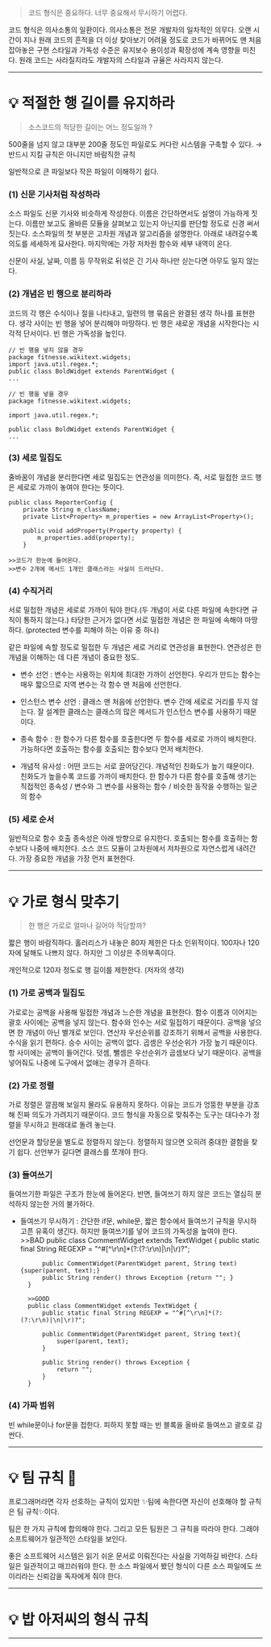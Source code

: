 > 코드 형식은 중요하다. 너무 중요해서 무시하기 어렵다.

코드 형식은 의사소통의 일환이다. 의사소통은 전문 개발자의 일차적인 의무다.
오랜 시간이 지나 원래 코드의 흔적을 더 이상 찾아보기 어려울 정도로 코드가 바뀌어도 맨 처음 잡아놓은 구현 스타일과 가독성 수준은 유지보수 용이성과 확장성에 계속 영향을 미친다.
원래 코드는 사라질지라도 개발자의 스타일과 규율은 사라지지 않는다.

---

# 💡 적절한 행 길이를 유지하라

> 소스코드의 적당한 길이는 어느 정도일까 ?

500줄을 넘지 않고 대부분 200줄 정도인 파일로도 커다란 시스템을 구축할 수 있다. → 반드시 지킬 규칙은 아니지만 바람직한 규칙

일반적으로 큰 파일보다 작은 파일이 이해하기 쉽다.


### (1) 신문 기사처럼 작성하라

소스 파일도 신문 기사와 비슷하게 작성한다. 이름은 간단하면서도 설명이 가능하게 짓는다. 이름만 보고도 올바른 모듈을 살펴보고 있는지 아닌지를 판단할 정도로 신경 써서 짓는다. 소스파일의 첫 부분은 고차원 개념과 알고리즘을 설명한다. 아래로 내려갈수록 의도를 세세하게 묘사한다. 마지막에는 가장 저차원 함수와 세부 내역이 온다.

신문이 사실, 날짜, 이름 등 무작위로 뒤섞은 긴 기사 하나만 싣는다면 아무도 일지 않는다.


### (2) 개념은 빈 행으로 분리하라

코드의 각 행은 수식이나 절을 나타내고, 일련의 행 묶음은 완결된 생각 하나를 표현한다. 생각 사이는 빈 행을 넣어 분리해야 마땅하다. 빈 행은 새로운 개념을 시작한다는 시각적 단서이다. 빈 행은 가독성을 높인다.

	// 빈 행을 넣지 않을 경우
	package fitnesse.wikitext.widgets;
	import java.util.regex.*;
	public class BoldWidget extends ParentWidget {
	...

	// 빈 행을 넣을 경우
	package fitnesse.wikitext.widgets;

	import java.util.regex.*;

	public class BoldWidget extends ParentWidget {
	...

### (3) 세로 밀집도

줄바꿈이 개념을 분리한다면 세로 밀집도는 연관성을 의미한다.
즉, 서로 밀접한 코드 행은 세로로 가까이 놓여야 한다는 뜻이다.

	public class ReporterConfig {
		private String m_className;
		private List<Property> m_properties = new ArrayList<Property>();

		public void addProperty(Property property) { 
			m_properties.add(property);
		}

	>>코드가 한눈에 들어온다.
	>>변수 2개에 메서드 1개인 클래스라는 사실이 드러난다.

### (4) 수직거리

서로 밀접한 개념은 세로로 가까이 둬야 한다.(두 개념이 서로 다른 파일에 속한다면 규칙이 통하지 않는다.)
타당한 근거가 없다면 서로 밀접한 개념은 한 파일에 속해야 마땅하다.
(protected 변수를 피해야 하는 이유 중 하나)

같은 파일에 속할 정도로 밀접한 두 개념은 세로 거리로 연관성을 표현한다. 연관성은 한 개념을 이해하는 데 다른 개념이 중요한 정도.

* 변수 선언 
: 변수는 사용하는 위치에 최대한 가까이 선언한다.
우리가 만드는 함수는 매우 짧으므로 지역 변수는 각 함수 맨 처음에 선언한다.

* 인스턴스 변수 선언 : 클래스 맨 처음에 선언한다. 변수 간에 세로로 거리를 두지 않는다. 잘 설계한 클래스는 클래스의 많은 메서드가 인스턴스 변수를 사용하기 때문이다.

* 종속 함수 : 한 함수가 다른 함수를 호출한다면 두 함수를 세로로 가까이 배치한다. 가능하다면 호출하는 함수를 호출되는 함수보다 먼저 배치한다.

* 개념적 유사성 : 어떤 코드는 서로 끌어당긴다. 개념적인 친화도가 높기 때문이다. 친화도가 높을수록 코드를 가까이 배치한다.
한 함수가 다른 함수를 호출해 생기는 직접적인 종속성 / 변수와 그 변수를 사용하는 함수 / 비슷한 동작을 수행하는 일군의 함수

### (5) 세로 순서

일반적으로 함수 호출 종속성은 아래 방향으로 유지한다. 호출되는 함수를 호출하는 함수보다 나중에 배치한다. 소스 코드 모듈이 고차원에서 저차원으로 자연스럽게 내려간다. 가장 중요한 개념을 가장 먼저 표현한다.

---

# 💡 가로 형식 맞추기

> 한 행은 가로로 얼마나 길어야 적당할까?

짧은 행이 바람직하다. 홀러리스가 내놓은 80자 제한은 다소 인위적이다.
100자나 120자에 달해도 나쁘지 않다. 하지만 그 이상은 주의부족이다.

개인적으로 120자 정도로 행 길이를 제한한다. (저자의 생각)


### (1) 가로 공백과 밀집도

가로로는 공백을 사용해 밀접한 개념과 느슨한 개념을 표현한다.
함수 이름과 이어지는 괄호 사이에는 공백을 넣지 않는다. 함수와 인수는 서로 밀접하기 때문이다. 공백을 넣으면 한 개념이 아닌 별개로 보인다. 연산자 우선순위를 강조하기 위해서 공백을 사용한다. 수식을 읽기 편하다. 승수 사이는 공백이 없다. 곱셈은 우선순위가 가장 높기 때문이다. 항 사이에는 공백이 들어간다. 덧셈, 뺄셈은 우선순위가 곱셈보다 낮기 때문이다. 공백을 넣어줘도 나중에 도구에서 없애는 경우가 흔하다.


### (2) 가로 정렬

가로 정렬은 깔끔해 보일지 몰라도 유용하지 못하다. 이유는 코드가 엉뚱한 부분을 강조해 진짜 의도가 가려지기 때문이다. 코드 형식을 자동으로 맞춰주는 도구는 대다수가 정렬을 무시하고 원래대로 돌려 놓는다.

선언문과 할당문을 별도로 정렬하지 않는다. 정렬하지 않으면 오히려 중대한 결함을 찾기 쉽다. 선언부가 길다면 클래스를 쪼개야 한다.


### (3) 들여쓰기

들여쓰기한 파일은 구조가 한눈에 들어온다.
반면, 들여쓰기 하지 않은 코드는 열심히 분석하지 않는한 거의 불가하다.

* 들여쓰기 무시하기 : 간단한 if문, while문, 짧은 함수에서 들여쓰기 규칙을 무시하고픈 유혹이 생긴다. 하지만 들여쓰기를 넣어 코드의 가독성을 높여야 한다.
		>>BAD
		public class CommentWidget extends TextWidget {
			public static final String REGEXP = "^#[^\r\n]*(?:(?:\r\n)|\n|\r)?";

			public CommentWidget(ParentWidget parent, String text){super(parent, text);}
			public String render() throws Exception {return ""; } 
		}

		>>GOOD
		public class CommentWidget extends TextWidget {
			public static final String REGEXP = "^#[^\r\n]*(?:(?:\r\n)|\n|\r)?";

			public CommentWidget(ParentWidget parent, String text){
				super(parent, text);
			}

			public String render() throws Exception {
				return ""; 
			} 
		}

### (4) 가짜 범위

빈 while문이나 for문을 접한다. 피하지 못할 때는 빈 블록을 올바로 들여쓰고 괄호로 감싼다.

---

# 💡 팀 규칙 👑

프로그래머라면 각자 선호하는 규칙이 있지만 ✨팀에 속한다면 자신이 선호해야 할 규칙은 팀 규칙✨이다.

팀은 한 가지 규칙에 합의해야 한다. 그리고 모든 팀원은 그 규칙을 따라야 한다. 그래야 소프트웨어가 일관적인 스타일을 보인다.

좋은 소프트웨어 시스템은 읽기 쉬운 문서로 이뤄진다는 사실을 기억하길 바란다.
스타일은 일관적이고 매끄러워야 한다.
한 소스 파일에서 봤던 형식이 다른 소스 파일에도 쓰이리라는 신뢰감을 독자에게 줘야 한다.

---

# 💡 밥 아저씨의 형식 규칙

---
